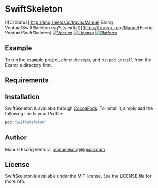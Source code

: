 # SwiftSkeleton

[![CI Status](http://img.shields.io/travis/Manuel Escrig Ventura/SwiftSkeleton.svg?style=flat)](https://travis-ci.org/Manuel Escrig Ventura/SwiftSkeleton)
[![Version](https://img.shields.io/cocoapods/v/SwiftSkeleton.svg?style=flat)](http://cocoapods.org/pods/SwiftSkeleton)
[![License](https://img.shields.io/cocoapods/l/SwiftSkeleton.svg?style=flat)](http://cocoapods.org/pods/SwiftSkeleton)
[![Platform](https://img.shields.io/cocoapods/p/SwiftSkeleton.svg?style=flat)](http://cocoapods.org/pods/SwiftSkeleton)

## Example

To run the example project, clone the repo, and run `pod install` from the Example directory first.

## Requirements

## Installation

SwiftSkeleton is available through [CocoaPods](http://cocoapods.org). To install
it, simply add the following line to your Podfile:

```ruby
pod "SwiftSkeleton"
```

## Author

Manuel Escrig Ventura, manuelescrig@gmail.com

## License

SwiftSkeleton is available under the MIT license. See the LICENSE file for more info.
